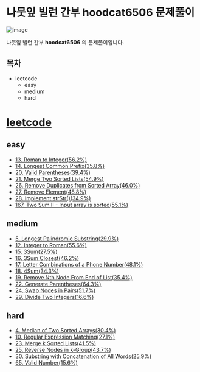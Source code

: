 # 나뭇잎 빌런 간부 hoodcat6506 문제풀이
![image](https://user-images.githubusercontent.com/40432887/100535986-e844bc00-3260-11eb-8f18-ae63657a71f7.png)

나뭇잎 빌런 간부 **hoodcat6506** 의 문제풀이입니다.

## 목차
* leetcode
  * easy
  * medium
  * hard

# [leetcode](https://leetcode.com)
## easy
* [13. Roman to Integer(56.2%)](https://leetcode.com/problems/roman-to-integer)
* [14. Longest Common Prefix(35.8%)](https://leetcode.com/problems/longest-common-prefix)
* [20. Valid Parentheses(39.4%)](https://leetcode.com/problems/valid-parentheses)
* [21. Merge Two Sorted Lists(54.9%)](https://leetcode.com/problems/merge-two-sorted-lists)
* [26. Remove Duplicates from Sorted Array(46.0%)](https://leetcode.com/problems/remove-duplicates-from-sorted-array)
* [27. Remove Element(48.8%)](https://leetcode.com/problems/remove-element)
* [28. Implement strStr()(34.9%)](https://leetcode.com/problems/implement-strstr)
* [167. Two Sum II - Input array is sorted(55.1%)](https://leetcode.com/problems/two-sum-ii-input-array-is-sorted)

## medium
* [5. Longest Palindromic Substring(29.9%)](https://leetcode.com/problems/longest-palindromic-substring)
* [12. Integer to Roman(55.6%)](https://leetcode.com/problems/integer-to-roman)
* [15. 3Sum(27.5%)](https://leetcode.com/problems/3sum)
* [16. 3Sum Closest(46.2%)](https://leetcode.com/problems/3sum-closest)
* [17. Letter Combinations of a Phone Number(48.1%)](https://leetcode.com/problems/letter-combinations-of-a-phone-number)
* [18. 4Sum(34.3%)](https://leetcode.com/problems/4sum)
* [19. Remove Nth Node From End of List(35.4%)](https://leetcode.com/problems/remove-nth-node-from-end-of-list)
* [22. Generate Parentheses(64.3%)](https://leetcode.com/problems/generate-parentheses)
* [24. Swap Nodes in Pairs(51.7%)](https://leetcode.com/problems/swap-nodes-in-pairs)
* [29. Divide Two Integers(16.6%)](https://leetcode.com/problems/divide-two-integers)

## hard
* [4. Median of Two Sorted Arrays(30.4%)](https://leetcode.com/problems/median-of-two-sorted-arrays)
* [10. Regular Expression Matching(27.1%)](https://leetcode.com/problems/regular-expression-matching)
* [23. Merge k Sorted Lists(41.5%)](https://leetcode.com/problems/merge-k-sorted-lists)
* [25. Reverse Nodes in k-Group(43.7%)](https://leetcode.com/problems/reverse-nodes-in-k-group)
* [30. Substring with Concatenation of All Words(25.9%)](https://leetcode.com/problems/substring-with-concatenation-of-all-words)
* [65. Valid Number(15.6%)](https://leetcode.com/problems/valid-number)
